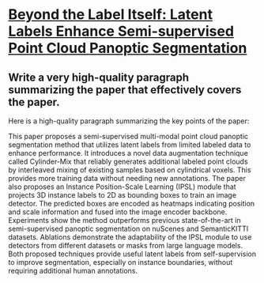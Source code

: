 # [Beyond the Label Itself: Latent Labels Enhance Semi-supervised Point   Cloud Panoptic Segmentation](https://arxiv.org/abs/2312.08234)

## Write a very high-quality paragraph summarizing the paper that effectively covers the paper.

 Here is a high-quality paragraph summarizing the key points of the paper:

This paper proposes a semi-supervised multi-modal point cloud panoptic segmentation method that utilizes latent labels from limited labeled data to enhance performance. It introduces a novel data augmentation technique called Cylinder-Mix that reliably generates additional labeled point clouds by interleaved mixing of existing samples based on cylindrical voxels. This provides more training data without needing new annotations. The paper also proposes an Instance Position-Scale Learning (IPSL) module that projects 3D instance labels to 2D as bounding boxes to train an image detector. The predicted boxes are encoded as heatmaps indicating position and scale information and fused into the image encoder backbone. Experiments show the method outperforms previous state-of-the-art in semi-supervised panoptic segmentation on nuScenes and SemanticKITTI datasets. Ablations demonstrate the adaptability of the IPSL module to use detectors from different datasets or masks from large language models. Both proposed techniques provide useful latent labels from self-supervision to improve segmentation, especially on instance boundaries, without requiring additional human annotations.
